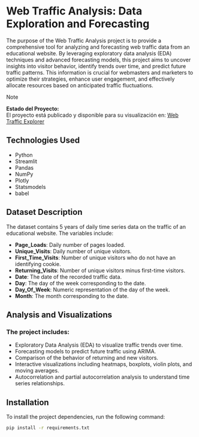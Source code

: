 # Web Traffic Analysis: Data Exploration and Forecasting

The purpose of the Web Traffic Analysis project is to provide a comprehensive tool for analyzing and forecasting web traffic data from an educational website. By leveraging exploratory data analysis (EDA) techniques and advanced forecasting models, this project aims to uncover insights into visitor behavior, identify trends over time, and predict future traffic patterns. This information is crucial for webmasters and marketers to optimize their strategies, enhance user engagement, and effectively allocate resources based on anticipated traffic fluctuations.

> [!NOTE]  
> **Estado del Proyecto:**  
> El proyecto está publicado y disponible para su visualización en: [Web Traffic Explorer](https://webtrafficexplorer-e8nsb3hvp6kyknspboaxqh.streamlit.app)

## Technologies Used

- Python
- Streamlit
- Pandas
- NumPy
- Plotly
- Statsmodels
- babel

## Dataset Description

The dataset contains 5 years of daily time series data on the traffic of an educational website. The variables include:

- **Page_Loads**: Daily number of pages loaded.
- **Unique_Visits**: Daily number of unique visitors.
- **First_Time_Visits**: Number of unique visitors who do not have an identifying cookie.
- **Returning_Visits**: Number of unique visitors minus first-time visitors.
- **Date**: The date of the recorded traffic data.
- **Day**: The day of the week corresponding to the date.
- **Day_Of_Week**: Numeric representation of the day of the week.
- **Month**: The month corresponding to the date.

## Analysis and Visualizations

### The project includes:
- Exploratory Data Analysis (EDA) to visualize traffic trends over time.
- Forecasting models to predict future traffic using ARIMA.
- Comparison of the behavior of returning and new visitors.
- Interactive visualizations including heatmaps, boxplots, violin plots, and moving averages.
- Autocorrelation and partial autocorrelation analysis to understand time series relationships.

## Installation

To install the project dependencies, run the following command:

```bash
pip install -r requirements.txt
```

